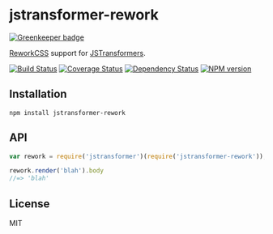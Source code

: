 # jstransformer-rework

[![Greenkeeper badge](https://badges.greenkeeper.io/jstransformers/jstransformer-rework.svg)](https://greenkeeper.io/)

[ReworkCSS](https://github.com/reworkcss/css) support for [JSTransformers](http://github.com/jstransformers).

[![Build Status](https://img.shields.io/travis/jstransformers/jstransformer-rework/master.svg)](https://travis-ci.org/jstransformers/jstransformer-rework)
[![Coverage Status](https://img.shields.io/codecov/c/github/jstransformers/jstransformer-rework/master.svg)](https://codecov.io/gh/jstransformers/jstransformer-rework)
[![Dependency Status](https://img.shields.io/david/jstransformers/jstransformer-rework/master.svg)](http://david-dm.org/jstransformers/jstransformer-rework)
[![NPM version](https://img.shields.io/npm/v/jstransformer-rework.svg)](https://www.npmjs.org/package/jstransformer-rework)

## Installation

    npm install jstransformer-rework

## API

```js
var rework = require('jstransformer')(require('jstransformer-rework'));

rework.render('blah').body
//=> 'blah'
```

## License

MIT
